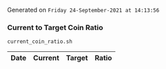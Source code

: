Generated on `Friday 24-September-2021 at 14:13:56`

### Current to Target Coin Ratio
`current_coin_ratio.sh`

Date|Current|Target|Ratio
---|---|---|---
